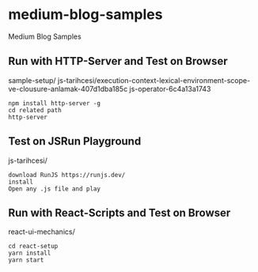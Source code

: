 # medium-blog-samples

Medium Blog Samples

## Run with HTTP-Server and Test on Browser

sample-setup/
js-tarihcesi/execution-context-lexical-environment-scope-ve-clousure-anlamak-407d1dba185c
js-operator-6c4a13a1743

```pre
npm install http-server -g
cd related path
http-server  
```

## Test on JSRun Playground

js-tarihcesi/
 
```pre
download RunJS https://runjs.dev/
install
Open any .js file and play 
```



## Run with React-Scripts and Test on Browser

react-ui-mechanics/

```pre
cd react-setup
yarn install
yarn start
```
